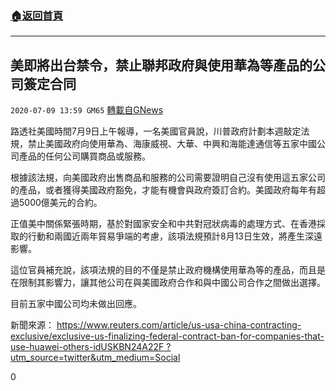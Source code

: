 ###  [:house:返回首頁](https://github.com/ourhimalayas/txt)
---

## 美即將出台禁令，禁止聯邦政府與使用華為等產品的公司簽定合同
`2020-07-09 13:59 GM65` [轉載自GNews](https://gnews.org/zh-hant/258752/)

路透社美國時間7月9日上午報導，一名美國官員說，川普政府計劃本週敲定法規，禁止美國政府向使用華為、海康威視、大華、中興和海能達通信等五家中國公司產品的任何公司購買商品或服務。

根據該法規，向美國政府出售商品和服務的公司需要證明自己沒有使用這五家公司的產品，或者獲得美國政府豁免，才能有機會與政府簽訂合約。美國政府每年有超過5000億美元的合約。

正值美中關係緊張時期，基於對國家安全和中共對冠狀病毒的處理方式、在香港採取的行動和兩國近兩年貿易爭端的考慮，該項法規預計8月13日生效，將產生深遠影響。

這位官員補充說，該項法規的目的不僅是禁止政府機構使用華為等的產品，而且是在限制其影響力，讓其他公司在與美國政府合作和與中國公司合作之間做出選擇。

目前五家中國公司均未做出回應。

新聞來源： [https://www.reuters.com/article/us-usa-china-contracting-exclusive/exclusive-us-finalizing-federal-contract-ban-for-companies-that-use-huawei-others-idUSKBN24A22F ?utm\_source=twitter&utm\_medium=Social](https://www.reuters.com/article/us-usa-china-contracting-exclusive/exclusive-u-s-finalizing-federal-contract-ban-for-companies-that-use-huawei-others-idUSKBN24A22F?utm_source=twitter&amp;utm_medium=Social)
 
0

